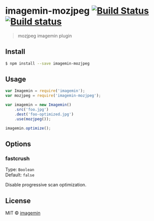 # imagemin-mozjpeg [![Build Status](http://img.shields.io/travis/imagemin/imagemin-mozjpeg.svg?style=flat)](http://travis-ci.org/imagemin/imagemin-mozjpeg) [![Build status](https://ci.appveyor.com/api/projects/status/uuh7yi48erf4ykyo)](https://ci.appveyor.com/project/ShinnosukeWatanabe/imagemin-mozjpeg)

> mozjpeg imagemin plugin


## Install

```bash
$ npm install --save imagemin-mozjpeg
```


## Usage

```js
var Imagemin = require('imagemin');
var mozjpeg = require('imagemin-mozjpeg');

var imagemin = new Imagemin()
	.src('foo.jpg')
	.dest('foo-optimized.jpg')
	.use(mozjpeg());

imagemin.optimize();
```


## Options

### fastcrush

Type: `Boolean`  
Default: `false`

Disable progressive scan optimization.


## License

MIT © [imagemin](https://github.com/imagemin)

